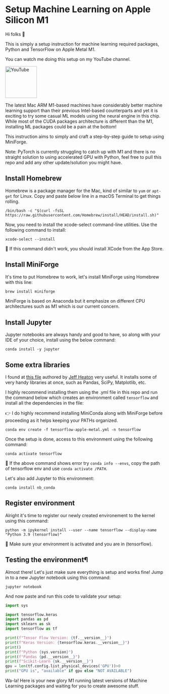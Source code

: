 # Setup Machine Learning on Apple Silicon M1
Hi folks 👋

This is simply a setup instruction for machine learning required packages, Python and TensorFlow on Apple Metal M1.

You can watch me doing this setup on my YouTube channel.

<a href="https://youtu.be/DgHH4HB_UlI"><img src="https://logos-world.net/wp-content/uploads/2020/04/YouTube-Logo.png" alt="YouTube" width="100"/></a>

The latest Mac ARM M1-based machines have considerably better machine learning support than their previous Intel-based counterparts and yet it is exciting to try some casual ML models using the neural engine in this chip. While most of the CUDA packages architecture is different than the M1, installing ML packages could be a pain at the bottom!

This instruction aims to simply and craft a step-by-step guide to setup using MiniForge.

Note: PyTorch is currently struggling to catch up with M1 and there is no straight solution to using accelerated GPU with Python, feel free to pull this repo and add any other update/solution you might have.

## Install Homebrew

Homebrew is a package manager for the Mac, kind of similar to `yum` or `apt-get` for Linux. Copy and paste below line in a macOS Terminal to get things rolling.

```
/bin/bash -c "$(curl -fsSL https://raw.githubusercontent.com/Homebrew/install/HEAD/install.sh)"
```
Now, you need to install the xcode-select command-line utilities. Use the following command to install:
```
xcode-select --install
```
🚨 If this command didn't work, you should install XCode from the App Store.

## Install MiniForge

It's time to put Homebrew to work, let's install MiniForge using Homebrew with this line:

```markdown
brew install miniforge
```
MiniForge is based on Anaconda but it emphasize on different CPU architectures such as M1 which is our current concern.

## Install Jupyter

Jupyter notebooks are always handy and good to have, so along with your IDE of your choice, install using the below command:
```
conda install -y jupyter
```

## Some extra libraries

I found at [this file](/tensorflow-apple-metal.yml) authored by [Jeff Heaton](https://github.com/jeffheaton) very useful. It installs some of very handy libraries at once, such as Pandas, SciPy, Matplotlib, etc.

I highly recommend installing them using the .yml file in this repo and run the command below which creates an environment called `tensorflow` and install all the dependencies in the file:

👉 I do highly recommend installing MiniConda along with MiniForge before proceeding as it helps keeping your PATHs organized.

```
conda env create -f tensorflow-apple-metal.yml -n tensorflow
```
Once the setup is done, access to this environment using the following command:
```
conda activate tensorflow
```
🚨 If the above command shows error try `conda info --envs`, copy the path of tensorflow env and use `conda activate /PATH`.


Let's also add Jupyter to this environment:
```
conda install nb_conda
```
## Register environment

Alright it's time to register our newly created environement to the kernel using this command:
```
python -m ipykernel install --user --name tensorflow --display-name "Python 3.9 (tensorflow)"
```
🚨 Make sure your environment is activated and you are in (tensorflow).

## Testing the environment¶

Almost there! Let's just make sure everything is setup and works fine! Jump in to a new Jupyter notebook using this command:
```
jupyter notebook
```
And now paste and run this code to validate your setup:
```python
import sys

import tensorflow.keras
import pandas as pd
import sklearn as sk
import tensorflow as tf

print(f"Tensor Flow Version: {tf.__version__}")
print(f"Keras Version: {tensorflow.keras.__version__}")
print()
print(f"Python {sys.version}")
print(f"Pandas {pd.__version__}")
print(f"Scikit-Learn {sk.__version__}")
gpu = len(tf.config.list_physical_devices('GPU'))>0
print("GPU is", "available" if gpu else "NOT AVAILABLE")
```

Wa-la! Here is your new glory M1 running latest versions of Machine Learning packages and waiting for you to create awesome stuff.
